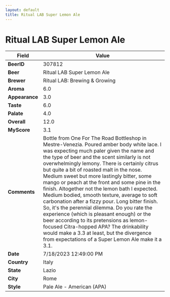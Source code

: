 ```yaml
---
layout: default
title: Ritual LAB Super Lemon Ale 
---
```


# Ritual LAB Super Lemon Ale 

| Field         | Value     |
|---------------|-----------|
| **BeerID** | 307812 |
| **Beer** | Ritual LAB Super Lemon Ale  |
| **Brewer** | Ritual LAB: Brewing & Growing |
| **Aroma** | 6.0 |
| **Appearance** | 3.0 |
| **Taste** | 6.0 |
| **Palate** | 4.0 |
| **Overall** | 12.0 |
| **MyScore** | 3.1 |
| **Comments** | Bottle from One For The Road Bottleshop in Mestre-Venezia. Poured amber body white lace. I was expecting much paler given the name and the type of beer and the scent similarly is not overwhelmingly lemony. There is certainly citrus but quite a bit of roasted malt in the nose. Medium sweet but more lastingly bitter, some mango or peach at the front and some pine in the finish. Altogether not the lemon bath I expected. Medium bodied, smooth texture, average to soft carbonation after a fizzy pour. Long bitter finish. So, it's the perennial dilemma. Do you rate the experience (which is pleasant enough) or the beer according to its pretensions as lemon-focused Citra-hopped APA? The drinkability would make a 3.3 at least, but the divergence from expectations of a Super Lemon Ale make it a 3.1. |
| **Date** | 7/18/2023 12:49:00 PM |
| **Country** | Italy |
| **State** | Lazio |
| **City** | Rome |
| **Style** | Pale Ale - American (APA) |
